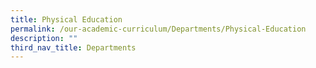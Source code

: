```yaml
---
title: Physical Education
permalink: /our-academic-curriculum/Departments/Physical-Education
description: ""
third_nav_title: Departments
---
```


